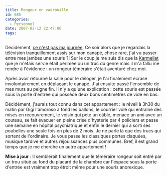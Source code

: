 ```yaml
---
title: Rongeur en vadrouille
id: 685
categories:
  - Personnel
date: 2007-02-12 22:47:06
tags:
---
```


Décidément, [ce n'est pas ma journée](/2007/02/12/670-malheureuse-coincidence). Ce soir alors que je regardais la télévision tranquillement assis sur mon canapé, chose rare, j'ai vu passer entre mes jambes une souris ?! Sur le coup je me suis dis que la [Karmeliet](http://www.bierebel.com/index.php?page=triple_karmeliet) que je m'étais servie était périmée ou un truc du genre mais il m'a fallu me rendre à l'évidence&nbsp;: un rongeur téméraire s'était aventuré chez moi.

Après avoir retourné la salle pour le déloger, je l'ai finalement écrasé involontairement en déplaçant le canapé. J'ai ensuite passé l'ensemble de mes murs au peigne fin. Il n'y a qu'une explication&nbsp;: cette souris est passée sous la porte d'entrée qui possède deux bons centimètres de vide en bas.

Décidément, j'aurais tout connu dans cet appartement&nbsp;: le réveil à 3h30 du matin par Gigi l'amoroso à fond les ballons, le courrier volé qui entraîne des mises en recouvrement, le voisin qui pète un câble, menace un ami avec un couteau, se fait évacuer en pleine crise d'hystérie par 4 policiers et passe une semaine en hôpital psychiatrique et enfin le dernier qui a sorti ses poubelles une seule fois en plus de 2 mois. Je ne parle là que des trucs qui sortent de l'ordinaire. Je vous passe les classiques portes claquées, musique tardive et autres réjouissances plus communes. Bref, il est grand temps que je me cherche un autre appartement&nbsp;!

**Mise à jour**&nbsp;: Il semblerait finalement que le téméraire rongeur soit entré par un trou situé au fond du placard de la chambre car l'espace sous la porte d'entrée est vraiment trop étroit même pour une souris anorexique.